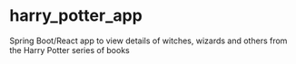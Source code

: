 # harry_potter_app

Spring Boot/React app to view details of witches, wizards and others from the Harry Potter series of books
